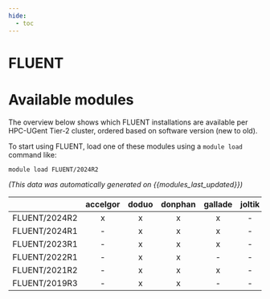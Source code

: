 ```yaml
---
hide:
  - toc
---
```


FLUENT
======

# Available modules


The overview below shows which FLUENT installations are available per HPC-UGent Tier-2 cluster, ordered based on software version (new to old).

To start using FLUENT, load one of these modules using a `module load` command like:

```shell
module load FLUENT/2024R2
```

*(This data was automatically generated on {{modules_last_updated}})*  

| |accelgor|doduo|donphan|gallade|joltik|shinx|skitty|
| :---: | :---: | :---: | :---: | :---: | :---: | :---: | :---: |
|FLUENT/2024R2|x|x|x|x|-|x|x|
|FLUENT/2024R1|-|x|x|x|-|-|-|
|FLUENT/2023R1|-|x|x|x|-|-|-|
|FLUENT/2022R1|-|x|x|-|-|-|-|
|FLUENT/2021R2|-|x|x|x|-|-|-|
|FLUENT/2019R3|-|x|x|-|-|-|-|
